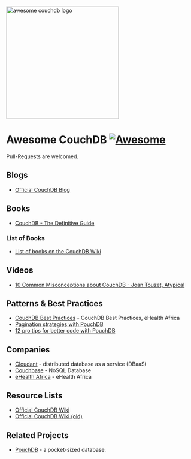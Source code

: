 <p>
  <br>
  <img width="300" src="https://rawgit.com/quangv/awesome-couchdb/master/logo--couch.png" alt="awesome couchdb logo">
  <br>
</p>

# Awesome CouchDB [![Awesome](https://cdn.rawgit.com/sindresorhus/awesome/d7305f38d29fed78fa85652e3a63e154dd8e8829/media/badge.svg)](https://github.com/sindresorhus/awesome)

Pull-Requests are welcomed.


## Blogs

- [Official CouchDB Blog](https://blog.couchdb.org/)


## Books

- [CouchDB - The Definitive Guide](http://guide.couchdb.org/)

### List of Books

- [List of books on the CouchDB Wiki](https://cwiki.apache.org/confluence/display/COUCHDB/Books)


## Videos

- [10 Common Misconceptions about CouchDB - Joan Touzet, Atypical](https://www.youtube.com/watch?v=BKQ9kXKoHS810)


## Patterns & Best Practices

- [CouchDB Best Practices](http://ehealthafrica.github.io/couchdb-best-practices/) - CouchDB Best Practices, eHealth Africa
- [Pagination strategies with PouchDB ](https://pouchdb.com/2014/04/14/pagination-strategies-with-pouchdb.html)
- [12 pro tips for better code with PouchDB](https://pouchdb.com/2014/06/17/12-pro-tips-for-better-code-with-pouchdb.html)

## Companies

- [Cloudant](https://cloudant.com/) - distributed database as a service (DBaaS)
- [Couchbase](https://www.couchbase.com/) - NoSQL Database
- [eHealth Africa](https://github.com/eHealthAfrica) - eHealth Africa


## Resource Lists

- [Official CouchDB Wiki](https://cwiki.apache.org/confluence/display/COUCHDB/Apache+CouchDB+Wiki)
- [Official CouchDB Wiki (old)](https://wiki.apache.org/couchdb/)


## Related Projects

- [PouchDB](https://pouchdb.com/) - a pocket-sized database.

